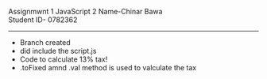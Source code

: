 Assignmwnt 1
JavaScript 2
Name-Chinar Bawa  
  Student ID- 0782362

  -------------------------------

-  Branch created
- did include the script.js
- Code to calculate 13% tax!
- .toFixed amnd .val method is used to valculate the tax